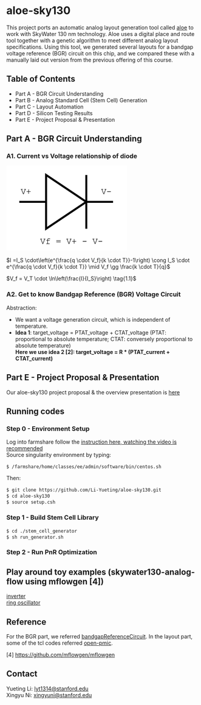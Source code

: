 # aloe-sky130
This project ports an automatic analog layout generation tool called [aloe](https://ieeexplore.ieee.org/document/9524486) to work with SkyWater 130 nm technology. Aloe uses a digital place and route tool together with a genetic algorithm to meet different analog layout specifications. Using this tool, we generated several layouts for a bandgap voltage reference (BGR) circuit on this chip, and we compared these with a manually laid out version from the previous offering of this course.

## Table of Contents
- Part A -  BGR Circuit Understanding
- Part B - Analog Standard Cell (Stem Cell) Generation
- Part C - Layout Automation
- Part D - Silicon Testing Results
- Part E - Project Proposal & Presentation
## Part A - BGR Circuit Understanding
### A1. Current vs Voltage relationship of diode
</p>
<img src="https://github.com/Li-Yueting/aloe-sky130/blob/main/images/diode.png" />
</p>

$I =I_S \cdot\left(e^{\frac{q \cdot V_f}{k \cdot T}}-1\right) \cong I_S \cdot e^{\frac{q \cdot V_f}{k \cdot T}} \mid V_f \gg \frac{k \cdot T}{q}$

$V_f = V_T \cdot \ln\left(\frac{I}{I_S}\right) \tag{1.1}$
### A2. Get to know Bandgap Reference (BGR) Voltage Circuit
Abstraction:
- We want a voltage generation circuit, which is independent of temperature. 
- **Idea 1**: target_voltage = PTAT_voltage + CTAT_voltage
(PTAT: proportional to absolute temperature; CTAT: conversely proportional to absolute temperature) <br>
**Here we use idea 2 [2]: target_voltage = R * (PTAT_current + CTAT_current)**

## Part E - Project Proposal & Presentation
Our aloe-sky130 project proposal & the overview presentation is [here](https://drive.google.com/drive/folders/1wuhCuDhPMV9OHajH3ZFC1K35qJaZ7o5d?usp=sharing)
## Running codes
### Step 0 - Environment Setup 
Log into farmshare follow the [instruction here, watching the video is recommended](https://ee.stanford.edu/student-resources/it-resources/ee-instructional-computing-resources)  <br>
Source singularity environment by typing: <br>
``` 
$ /farmshare/home/classes/ee/admin/software/bin/centos.sh 
``` 
Then:
``` 
$ git clone https://github.com/Li-Yueting/aloe-sky130.git 
$ cd aloe-sky130
$ source setup.csh  
```
### Step 1 - Build Stem Cell Library
``` 
$ cd ./stem_cell_generator 
$ sh run_generator.sh  
```
### Step 2 - Run PnR Optimization

## Play around toy examples (skywater130-analog-flow using mflowgen [4])
[inverter](./inverter) <br>
[ring oscillator](./ringosc) 
## Reference 
 For the BGR part, we referred [bandgapReferenceCircuit](https://github.com/johnkustin/bandgapReferenceCircuit). In the layout part, some of the tcl codes referred [open-pmic](https://github.com/westonb/open-pmic ).

[4] https://github.com/mflowgen/mflowgen
## Contact
Yueting Li: lyt1314@stanford.edu <br>
Xingyu Ni: xingyuni@stanford.edu
